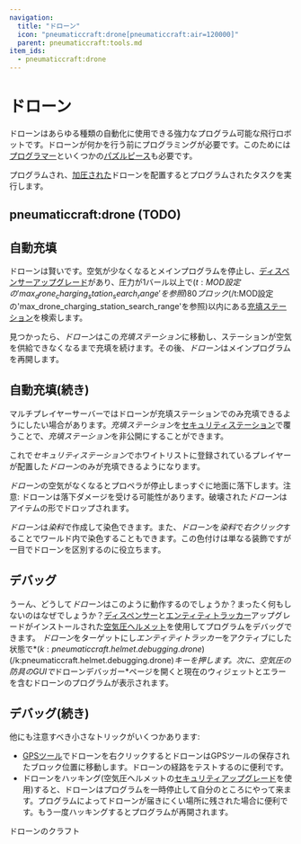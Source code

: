 ```yaml
---
navigation:
  title: "ドローン"
  icon: "pneumaticcraft:drone[pneumaticcraft:air=120000]"
  parent: pneumaticcraft:tools.md
item_ids:
  - pneumaticcraft:drone
---
```


# ドローン

ドローンはあらゆる種類の自動化に使用できる強力なプログラム可能な飛行ロボットです。ドローンが何かを行う前にプログラミングが必要です。このためには[プログラマー](../programmer.md)といくつかの[パズルピース](../puzzle_pieces.md)も必要です。

プログラムされ、[加圧された](../pressure.md)ドローンを配置するとプログラムされたタスクを実行します。

## pneumaticcraft:drone (TODO)

<GameScene zoom={4}>
  <Entity id="pneumaticcraft:drone" y={-0.3} />
</GameScene>

<a name="charging"></a>
## 自動充填

ドローンは賢いです。空気が少なくなるとメインプログラムを停止し、[ディスペンサーアップグレード](../upgrades.md#dispenser)があり、圧力が1バール以上で<Color hex="#880">$(t:MOD設定の'max_drone_charging_station_search_range'を参照)80ブロック$(/t:MOD設定の'max_drone_charging_station_search_range'を参照)</Color>以内にある[充填ステーション](../charging_station.md)を検索します。

見つかったら、*ドローン*はこの*充填ステーション*に移動し、ステーションが空気を供給できなくなるまで充填を続けます。その後、*ドローン*はメインプログラムを再開します。

## 自動充填(続き)

マルチプレイヤーサーバーではドローンが充填ステーションでのみ充填できるようにしたい場合があります。*充填ステーション*を[セキュリティステーション](../security_station.md)で覆うことで、*充填ステーション*を非公開にすることができます。

これで*セキュリティステーション*でホワイトリストに登録されているプレイヤーが配置した*ドローン*のみが充填できるようになります。

*ドローン*の空気がなくなるとプロペラが停止しまっすぐに地面に落下します。注意: ドローンは落下ダメージを受ける可能性があります。破壊された*ドローン*はアイテムの形でドロップされます。

*ドローン*は*染料*で作成して染色できます。また、*ドローン*を*染料*で*右クリック*することでワールド内で染色することもできます。この色付けは単なる装飾ですが一目でドローンを区別するのに役立ちます。

## デバッグ

うーん、どうして*ドローン*はこのように動作するのでしょうか？まったく何もしないのはなぜでしょうか？[ディスペンサー](../upgrades.md#dispenser)と[エンティティトラッカー](../upgrades.md#entity_tracker)アップグレードがインストールされた[空気圧ヘルメット](../pneumatic_helmet.md)を使用してプログラムをデバッグできます。 *ドローン*をターゲットにし*エンティティトラッカー*をアクティブにした状態で*$(k:pneumaticcraft.helmet.debugging.drone)$(/k:pneumaticcraft.helmet.debugging.drone)*キーを押します。次に、空気圧の防具のGUIで*ドローンデバッガー*ページを開くと現在のウィジェットとエラーを含むドローンのプログラムが表示されます。

## デバッグ(続き)

他にも注意すべき小さなトリックがいくつかあります:
- [GPSツール](./gps_tool.md)でドローンを右クリックするとドローンはGPSツールの保存されたブロック位置に移動します。ドローンの経路をテストするのに便利です。
- ドローンをハッキング(空気圧ヘルメットの[セキュリティアップグレード](../upgrades.md#security)を使用)すると、ドローンはプログラムを一時停止して自分のところにやって来ます。プログラムによってドローンが届きにくい場所に残された場合に便利です。もう一度ハッキングするとプログラムが再開されます。

ドローンのクラフト

<Recipe id="pneumaticcraft:drone" />


